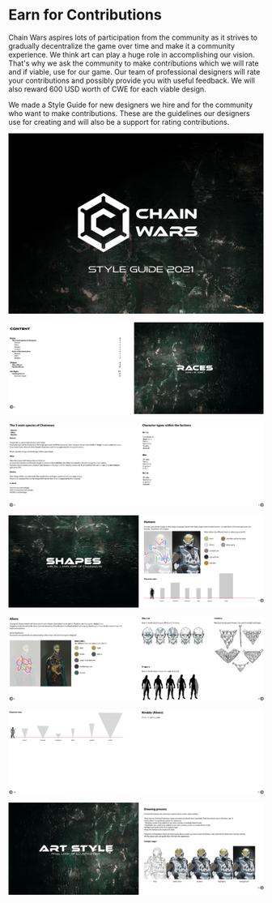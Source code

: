 # Earn for Contributions

Chain Wars aspires lots of participation from the community as it strives to gradually decentralize the game over time and make it a community experience. We think art can play a huge role in accomplishing our vision. That's why we ask the community to make contributions which we will rate and if viable, use for our game. Our team of professional designers will rate your contributions and possibly provide you with useful feedback. We will also reward 600 USD worth of CWE for each viable design.

We made a Style Guide for new designers we hire and for the community who want to make contributions. These are the guidelines our designers use for creating and will also be a support for rating contributions.

![](../.gitbook/assets/chainwars_styleguide-1.jpg)



![](../.gitbook/assets/chainwars_styleguide-2.jpg)

![](../.gitbook/assets/chainwars_styleguide-3.jpg)

![](../.gitbook/assets/chainwars_styleguide-4.jpg)

![](../.gitbook/assets/chainwars_styleguide-5.jpg)

![](../.gitbook/assets/chainwars_styleguide-6.jpg)

![](../.gitbook/assets/chainwars_styleguide-7.jpg)


